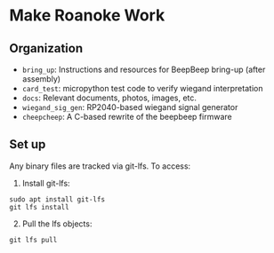 # Make Roanoke Work

## Organization

- `bring_up`: Instructions and resources for BeepBeep bring-up (after assembly)
- `card_test`: micropython test code to verify wiegand interpretation
- `docs`: Relevant documents, photos, images, etc. 
- `wiegand_sig_gen`: RP2040-based wiegand signal generator
- `cheepcheep`: A C-based rewrite of the beepbeep firmware

## Set up

Any binary files are tracked via git-lfs. To access:

1. Install git-lfs:

```
sudo apt install git-lfs
git lfs install
```

2. Pull the lfs objects:

```
git lfs pull
```
